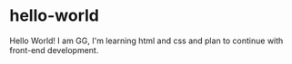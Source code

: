 # hello-world

Hello World!
I am GG, I'm learning html and css and plan to continue with front-end development.


